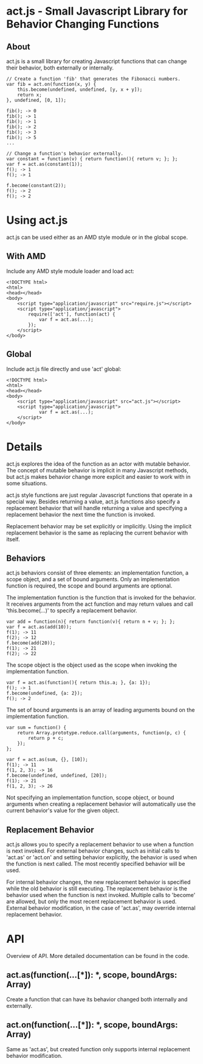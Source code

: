 # act.js - Small Javascript Library for Behavior Changing Functions #

## About ##
act.js is a small library for creating Javascript functions that can change
their behavior, both externally or internally.

    // Create a function 'fib' that generates the Fibonacci numbers.
    var fib = act.on(function(x, y) {
        this.become(undefined, undefined, [y, x + y]);
        return x;
    }, undefined, [0, 1]);
    
    fib(); -> 0
    fib(); -> 1
    fib(); -> 1
    fib(); -> 2
    fib(); -> 3
    fib(); -> 5
    ...

    // Change a function's behavior externally.
    var constant = function(v) { return function(){ return v; }; };
    var f = act.as(constant(1));
    f(); -> 1
    f(); -> 1
    
    f.become(constant(2));
    f(); -> 2
    f(); -> 2


# Using act.js #
act.js can be used either as an AMD style module or in the global scope.

## With AMD ##
Include any AMD style module loader and load act:

    <!DOCTYPE html>
    <html>
    <head></head>
    <body>
        <script type="application/javascript" src="require.js"></script>
        <script type="application/javascript">
            require(['act'], function(act) {
                var f = act.as(...);
            });
        </script>
    </body>

## Global ##
Include act.js file directly and use 'act' global:

    <!DOCTYPE html>
    <html>
    <head></head>
    <body>
        <script type="application/javascript" src="act.js"></script>
        <script type="application/javascript">
                var f = act.as(...);
        </script>
    </body>

# Details #
act.js explores the idea of the function as an actor with mutable behavior.
The concept of mutable behavior is implicit in many Javascript methods, but
act.js makes behavior change more explicit and easier to work with in some
situations.

act.js style functions are just regular Javascript functions that operate in a
special way. Besides returning a value, act.js functions also  specify a
replacement behavior that will handle returning a value and specifying a
replacement behavior the next time the function is invoked.

Replacement behavior may be set explicitly or implicitly. Using the implicit 
replacement behavior is the same as replacing the current behavior
with itself.

## Behaviors ##
act.js behaviors consist of three elements: an implementation function, a
scope object, and a set of bound arguments. Only an implementation function is
required, the scope and bound arguments are optional.

The implementation function is the function that is invoked for the behavior.
It receives arguments from the act function and may return
values and call 'this.become(...)' to specify a replacement behavior.

    var add = function(n){ return function(v){ return n + v; }; };
    var f = act.as(add(10));
    f(1); -> 11
    f(2); -> 12
    f.become(add(20));
    f(1); -> 21
    f(2); -> 22

The scope object is the object used as the scope when invoking the
implementation function.

    var f = act.as(function(){ return this.a; }, {a: 1});
    f(); -> 1
    f.become(undefined, {a: 2});
    f(); -> 2

The set of bound arguments is an array of leading arguments bound on the
implementation function.

    var sum = function() {
        return Array.prototype.reduce.call(arguments, function(p, c) {
            return p + c;
        });
    };
    
    var f = act.as(sum, {}, [10]);
    f(1); -> 11
    f(1, 2, 3); -> 16
    f.become(undefined, undefined, [20]);
    f(1); -> 21
    f(1, 2, 3); -> 26

Not specifying an implementation function, scope object, or bound arguments when
creating a replacement behavior will automatically use the current behavior's
value for the given object.

## Replacement Behavior ##
act.js allows you to specify a replacement behavior to use when a function is next
invoked. For external behavior changes, such as initial calls to 'act.as' or
'act.on' and setting behavior explicitly, the behavior is used when the function
is next called. The most recently specified behavior will be used.

For internal behavior changes, the new replacement behavior is specified while
the old behavior is still executing. The replacement behavior is the behavior 
used when the function is next invoked. Multiple calls to 'become' are
allowed, but only the most recent replacement behavior is used. External
behavior modification, in the case of 'act.as', may override internal
replacement behavior.


# API #
Overview of API. More detailed documentation can be found in the code.

## act.as(function(...[*]): *, scope, boundArgs: Array) ##
Create a function that can have its behavior changed both internally and
externally.

## act.on(function(...[*]): *, scope, boundArgs: Array) ##
Same as 'act.as', but created function only supports internal replacement 
behavior modification.

